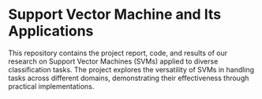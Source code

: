 # Support Vector Machine and Its Applications

This repository contains the project report, code, and results of our research on Support Vector Machines (SVMs) applied to diverse classification tasks. The project explores the versatility of SVMs in handling tasks across different domains, demonstrating their effectiveness through practical implementations.
